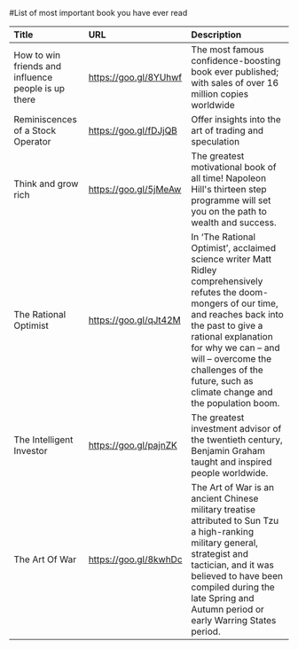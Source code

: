 #List of most important book you have ever read

|Title       			|URL          								|Description  		|
|:------------- 		|:-------------								|:-------------|
| How to win friends and influence people is up there       		| https://goo.gl/8YUhwf							| The most famous confidence-boosting book ever published; with sales of over 16 million copies worldwide			|
| Reminiscences of a Stock Operator       		| https://goo.gl/fDJjQB						| Offer insights into the art of trading and speculation			|
| Think and grow rich       		| https://goo.gl/5jMeAw						| The greatest motivational book of all time! Napoleon Hill's thirteen step programme will set you on the path to wealth and success.			|
| The Rational Optimist     		| https://goo.gl/qJt42M					| In ‘The Rational Optimist’, acclaimed science writer Matt Ridley comprehensively refutes the doom-mongers of our time, and reaches back into the past to give a rational explanation for why we can – and will – overcome the challenges of the future, such as climate change and the population boom.		|
| The Intelligent Investor     		| https://goo.gl/pajnZK					| The greatest investment advisor of the twentieth century, Benjamin Graham taught and inspired people worldwide.	|
| The Art Of War     		| https://goo.gl/8kwhDc				| The Art of War is an ancient Chinese military treatise attributed to Sun Tzu a high-ranking military general, strategist and tactician, and it was believed to have been compiled during the late Spring and Autumn period or early Warring States period. |
